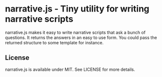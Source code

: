 # narrative.js - Tiny utility for writing narrative scripts

narrative.js makes it easy to write narrative scripts that ask a bunch of
questions. It returns the answers in an easy to use form. You could pass the
returned structure to some template for instance.

## License

narrative.js is available under MIT. See LICENSE for more details.
